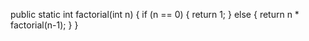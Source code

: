 public static int factorial(int n) {
        if (n == 0) {
            return 1; 
        } else {
            return n * factorial(n-1); 
        }
    }
